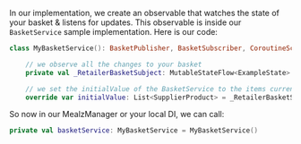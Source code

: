 In our implementation, we create an observable that watches the state of your basket & listens for updates.
This observable is inside our `BasketService` sample implementation.
Here is our code:

```kotlin
class MyBasketService(): BasketPublisher, BasketSubscriber, CoroutineScope by CoroutineScope(Dispatchers.Main) {

    // we observe all the changes to your basket
    private val _RetailerBasketSubject: MutableStateFlow<ExampleState> = MutableStateFlow(pretendExampleState)

    // we set the initialValue of the BasketService to the items currently in your basket
    override var initialValue: List<SupplierProduct> = _RetailerBasketSubject.value.items.map { SupplierProduct(it.id, it.quantity, it.name, it.image) }
```

So now in our MealzManager or your local DI, we can call:
```kotlin
private val basketService: MyBasketService = MyBasketService()
```